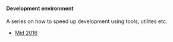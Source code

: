 #### Development environment
A series on how to speed up development using tools, utilites etc.

- [Mid 2016](mid_2016.md)
